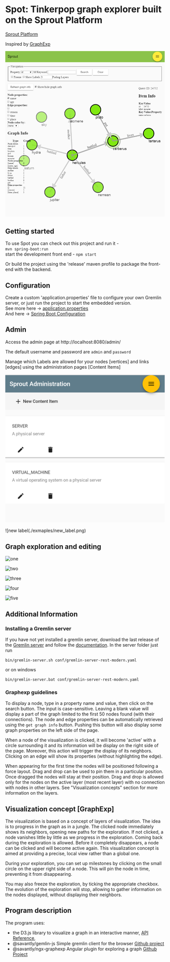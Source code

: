 # Spot: Tinkerpop graph explorer built on the Sprout Platform  

[Sprout Platform](https://github.com/savantly-net/sprout-platform) 

Inspired by [GraphExp](https://bricaud.github.io/graphexp/)  


![spot](https://github.com/savantly-net/spot/blob/master/examples/example.PNG) 


## Getting started  

To use Spot you can check out this project and run it -  
`mvn spring-boot:run`  
start the development front end - 
`npm start`  

Or build the project using the 'release' maven profile to package the front-end with the backend.  
  
  
## Configuration

Create a custom 'application.properties' file to configure your own Gremlin server, or just run the project to start the embedded version.  
See more here -> [application.properties](./src/main/resources/application.properties)  
And here -> [Spring Boot Configuration](https://docs.spring.io/spring-boot/docs/current/reference/html/boot-features-external-config.html#boot-features-external-config-application-property-files) 
  
## Admin 

Access the admin page at http://localhost:8080/admin/  

The default username and password are `admin` and `password`  

Manage which Labels are allowed for your nodes [vertices] and links [edges] using the administration pages [Content Items]  

![label list](./examples/label_list.png)  

![new label(./exmaples/new_label.png)  

## Graph exploration and editing 

![one](https://github.com/savantly-net/ngx-graphexp/raw/master/examples/example.png)  

![two](https://github.com/savantly-net/ngx-graphexp/raw/master/examples/example_menu.png)  

![three](https://github.com/savantly-net/ngx-graphexp/raw/master/examples/example_create_node.png)  

![four](https://github.com/savantly-net/ngx-graphexp/raw/master/examples/example_drag_link.png)  

![five](https://github.com/savantly-net/ngx-graphexp/raw/master/examples/example_create_link.png)  
  
## Additional Information  

### Installing a Gremlin server

If you have not yet installed a gremlin server, download the last release of the [Gremlin server](http://tinkerpop.apache.org/) and follow the [documentation](http://tinkerpop.apache.org/docs/current/reference/#gremlin-server). In the server folder just run
```
bin/gremlin-server.sh conf/gremlin-server-rest-modern.yaml
```
or on windows
```
bin/gremlin-server.bat conf/gremlin-server-rest-modern.yaml
```


### Graphexp guidelines
To display a node, type in a property name and value, then click on the search button. The input is case-sensitive.
Leaving a blank value will display a part of the graph limited to the first 50 nodes found (with their connections).
The node and edge properties can be automatically retrieved using the `get graph info` button. Pushing this button will also display some graph properties on the left side of the page.

When a node of the visualization is clicked, it will become 'active' with a circle surrounding it and its information will be display on the right side of the page. Moreover, this action will trigger the display of its neighbors.
Clicking on an edge will show its properties (without highlighting the edge). 

When appearing for the first time the nodes will be positioned following a force layout. Drag and drop can be used to pin them in a particular position. Once dragged the nodes will stay at their position. Drag and drop is allowed only for the nodes on the active layer (most recent layer) with no connection with nodes in other layers. See "Visualization concepts" section for more information on the layers.

## Visualization concept [GraphExp]  

The visualization is based on a concept of layers of visualization. The idea is to progress in the graph as in a jungle. The clicked node immediately shows its neighbors, opening new paths for the exploration. If not clicked, a node vanishes little by little as we progress in the exploration. Coming back during the exploration is allowed. Before it completely disappears, a node can be clicked and will become active again.
This visualization concept is aimed at providing a precise, local view rather than a global one.

During your exploration, you can set up milestones by clicking on the small circle on the upper right side of a node. This will pin the node in time, preventing it from disappearing.

You may also freeze the exploration, by ticking the appropriate checkbox. The evolution of the exploration will stop, allowing to gather information on the nodes displayed, without displaying their neighbors.


## Program description

The program uses:
* the D3.js library to visualize a graph in an interactive manner, [API Reference](https://github.com/d3/d3/blob/master/API.md),
* @savantly/gemlin-js Simple gremlin client for the browser [Github project](https://github.com/savantly-net/gremlin-js)  
* @savantly/ngx-graphexp Angular plugin for exploring a graph  [Github Project](https://github.com/savantly-net/ngx-graphexp)  
  
